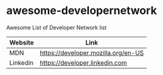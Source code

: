# awesome-developernetwork
Awesome List of  Developer Network list 

Website     |   Link 
------------ | -------------
MDN | https://developer.mozilla.org/en-US
Linkedin | https://developer.linkedin.com